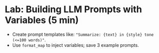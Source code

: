 # Lab: Building LLM Prompts with Variables (5 min)
- Create prompt templates like: `"Summarize: {text} in {style} tone (<=100 words)"`.
- Use `format_map` to inject variables; save 3 example prompts.
